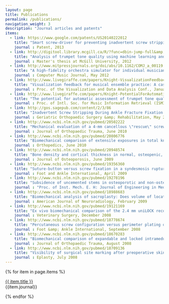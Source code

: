 ```yaml
---
layout: page
title: Publications
permalink: /publications/
navigation_weight: 3
description: "Journal articles and patents"
items:
  - link: https://www.google.com/patents/US20140222012
    title: "Smart screw-driver for preventing inadvertent screw stripping in bone"
    journal : Patent, 2013
  - link: http://digitool.library.mcgill.ca/R/?func=dbin-jump-full&amp;object_id=110681
    title: "Analysis of trumpet tone quality using machine learning and audio feature selection"
    journal : Master's thesis at McGill University, 2012
  - link: http://www.mitpressjournals.org/doi/abs/10.1162/COMJ_a_00119
    title: "A high-fidelity orchestra simulator for individual musicians’ practice"
    journal : Computer Music Journal, May 2012
  - link: http://www.livegiraffe.com/papers/Knight-VisualizationFeedbackForMusicalEnsemblePractice.pdf
    title: "Visualization feedback for musical ensemble practice: A case study on phrase articulation and dynamics"
    journal : Proc. of the Visualization and Data Analysis Conf., January 2012
  - link: http://www.livegiraffe.com/papers/Knight-PotentialForAutomaticAssessmentOfTrumpetToneQuality.pdf
    title: "The potential for automatic assessment of trumpet tone quality"
    journal : Proc. of Intl. Soc. for Music Information Retrieval (ISMIR), October 2011
  - link: http://gos.sagepub.com/content/2/3/86
    title: "Inadvertent Screw Stripping During Ankle Fracture Fixation in Elderly Bone"
    journal : Geriatric Orthopaedic Surgery &amp; Rehabilitation, May 2011
  - link: http://www.ncbi.nlm.nih.gov/pubmed/20502222
    title: "Mechanical evaluation of a 4-mm cancellous \"rescue\" screw in osteoporotic cortical bone: a cadaveric study"
    journal : Journal of Orthopaedic Trauma, June 2010
  - link: http://www.ncbi.nlm.nih.gov/pubmed/20806776
    title: "Biomechanical comparison of extensile exposures in total knee arthroplasty"
    journal : Orthopedics, June 2010
  - link: http://www.ncbi.nlm.nih.gov/pubmed/20948574
    title: "Bone density and cortical thickness in normal, osteopenic, and osteoporotic sacra"
    journal : Journal of Osteoporosis, June 2009
  - link: http://www.ncbi.nlm.nih.gov/pubmed/19356360
    title: "Suture-button versus screw fixation in a syndesmosis rupture model: a biomechanical comparison."
    journal : Foot and Ankle International, April 2009
  - link: http://www.ncbi.nlm.nih.gov/pubmed/19278196
    title: "Subsidence of uncemented stems in osteoporotic and non-osteoporotic cadaveric femora"
    journal : "Proc. of Inst. Mech. E. H: Journal of Engineering in Medicine, February 2009"
  - link: http://www.ncbi.nlm.nih.gov/pubmed/18988683
    title: "Biomechanical analysis of sacroplasty: Does volume of location of cement matter?"
    journal : American Journal of Neuroradiology, February 2009
  - link: http://www.ncbi.nlm.nih.gov/pubmed/19121169
    title: "Ex vivo biomechanical comparison of the 2.4 mm uniLOCK reconstruction plate using 2.4 mm locking versus standard screws for fixation of acetabular osteotomy in dogs"
    journal : Veterinary Surgery, December 2008
  - link: http://www.ncbi.nlm.nih.gov/pubmed/18778674
    title: "Percutaneous screw configuration versus perimeter plating of calcaneus fractures: a cadaver study"
    journal : Foot &amp; Ankle International, September 2008
  - link: http://www.ncbi.nlm.nih.gov/pubmed/18670283
    title: "Biomechanical comparison of expandable and locked intramedullary femoral nails"
    journal : Journal of Orthopaedic Trauma, August 2008
  - link: http://www.ncbi.nlm.nih.gov/pubmed/18709136
    title: "Visibility of surgical site marking after preoperative skin preparation"
    journal : Eplasty, July 2008
---
```



{% for item in page.items %}

[{{ item.title }}]({{item.link}})<br>
{{item.journal}}

{% endfor %}